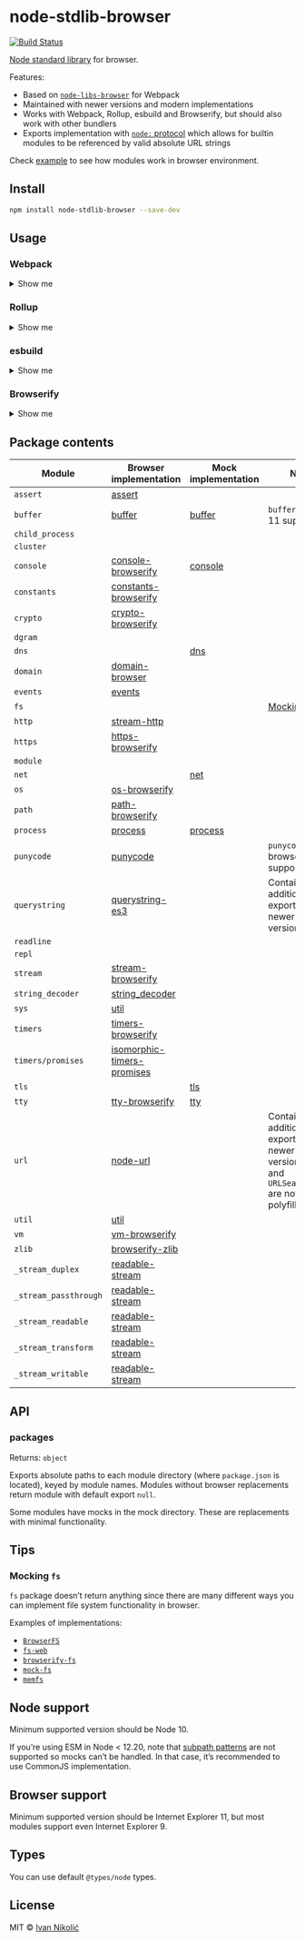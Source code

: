 # node-stdlib-browser

[![Build Status][ci-img]][ci]

[Node standard library](https://nodejs.org/docs/latest/api/) for browser.

Features:

-   Based on [`node-libs-browser`](https://github.com/webpack/node-libs-browser)
    for Webpack
-   Maintained with newer versions and modern implementations
-   Works with Webpack, Rollup, esbuild and Browserify, but should also work
    with other bundlers
-   Exports implementation with
    [`node:` protocol](https://nodejs.org/api/esm.html#esm_node_imports) which
    allows for builtin modules to be referenced by valid absolute URL strings

Check [example](/example) to see how modules work in browser environment.

## Install

```sh
npm install node-stdlib-browser --save-dev
```

## Usage

### Webpack

<details>
	
<summary>Show me</summary>

As of Webpack 5, aliases and globals provider need to be explicitly configured.

```js
// webpack.config.js
const stdLibBrowser = require('node-stdlib-browser');
const webpack = require('webpack');

module.exports = {
	// ...
	resolve: {
		alias: stdLibBrowser
	},
	plugins: [
		new webpack.ProvidePlugin({
			process: stdLibBrowser.process,
			Buffer: [stdLibBrowser.buffer, 'Buffer']
		})
	]
};
```

If you’re using ESM config, additional configuration is needed to handle
unspecified extensions:

```js
// webpack.config.js
module.exports = {
	// ...
	module: {
		rules: [
			{
				test: /\.m?js$/,
				resolve: {
					fullySpecified: false
				}
			}
		]
	}
};
```

</details>

### Rollup

<details>
	
<summary>Show me</summary>

Since many packages expose only CommonJS implementation, you need to apply
plugins to handle CommonJS exports. Those packages could have dependencies
installed with npm so they need to be properly resolved (taking into account
browser-specific implementations).

Some dependencies can have circular dependencies and Rollup will warn you about
that. You can
[ignore these warnings with `onwarn` function](https://github.com/rollup/rollup/issues/1089#issuecomment-635564942).

```js
// rollup.config.js
const stdLibBrowser = require('node-stdlib-browser');
const { default: resolve } = require('@rollup/plugin-node-resolve');
const commonjs = require('@rollup/plugin-commonjs');
const json = require('@rollup/plugin-json');
const alias = require('@rollup/plugin-alias');
const inject = require('@rollup/plugin-inject');

module.exports = {
	// ...
	plugins: [
		alias({
			entries: stdLibBrowser
		}),
		resolve({
			browser: true
		}),
		commonjs(),
		json(),
		inject({
			process: stdLibBrowser.process,
			Buffer: [stdLibBrowser.buffer, 'Buffer']
		})
	],
	onwarn: (warning, rollupWarn) => {
		const packagesWithCircularDependencies = [
			'util/',
			'assert/',
			'readable-stream/',
			'crypto-browserify/'
		];
		if (
			!(
				warning.code === 'CIRCULAR_DEPENDENCY' &&
				packagesWithCircularDependencies.some((modulePath) =>
					warning.importer.includes(modulePath)
				)
			)
		) {
			rollupWarn(warning);
		}
	}
};
```

</details>

### esbuild

<details>
	
<summary>Show me</summary>

Using esbuild requires you to use helper utilities and plugins.

```js
const path = require('path');
const esbuild = require('esbuild');
const plugin = require('node-stdlib-browser/helpers/esbuild/plugin');
const stdLibBrowser = require('node-stdlib-browser');

(async () => {
	await esbuild.build({
		// ...
		inject: [require.resolve('node-stdlib-browser/helpers/esbuild/shim')],
		define: {
			global: 'global',
			process: 'process',
			Buffer: 'Buffer'
		},
		plugins: [plugin(stdLibBrowser)]
	});
})();
```

</details>

### Browserify

<details>
	
<summary>Show me</summary>

Bundling ES modules is currently not supported natively in Browserify, but you
can try using [esmify](https://github.com/mattdesl/esmify) or
[babelify](https://github.com/babel/babelify) for transforming to CommonJS
first.

```js
const fs = require('fs');
const path = require('path');
const browserify = require('browserify');
const aliasify = require('aliasify');
const stdLibBrowser = require('node-stdlib-browser');

const b = browserify(
	[
		/* ... */
	],
	{
		// ...
		transform: [[aliasify, { aliases: stdLibBrowser }]],
		insertGlobalVars: {
			process: () => {
				return `require('${stdLibBrowser.process}')`;
			},
			Buffer: () => {
				return `require('${stdLibBrowser.buffer}').Buffer`;
			}
		}
	}
);
```

</details>

## Package contents

| Module                | Browser implementation                                                            | Mock implementation        | Notes                                                                                                 |
| --------------------- | --------------------------------------------------------------------------------- | -------------------------- | ----------------------------------------------------------------------------------------------------- |
| `assert`              | [assert](https://github.com/browserify/commonjs-assert)                           |                            |
| `buffer`              | [buffer](https://github.com/feross/buffer)                                        | [buffer](mock/buffer.js)   | `buffer@5` for IE 11 support                                                                          |
| `child_process`       |                                                                                   |                            |
| `cluster`             |                                                                                   |                            |
| `console`             | [console-browserify](https://github.com/browserify/console-browserify)            | [console](mock/console.js) |
| `constants`           | [constants-browserify](https://github.com/juliangruber/constants-browserify)      |                            |
| `crypto`              | [crypto-browserify](https://github.com/crypto-browserify/crypto-browserify)       |                            |
| `dgram`               |                                                                                   |                            |
| `dns`                 |                                                                                   | [dns](mock/dns.js)         |
| `domain`              | [domain-browser](https://github.com/bevry/domain-browser)                         |                            |
| `events`              | [events](https://github.com/browserify/events)                                    |                            |
| `fs`                  |                                                                                   |                            | [Mocking `fs`](#mocking-fs)                                                                           |
| `http`                | [stream-http](https://github.com/jhiesey/stream-http)                             |                            |
| `https`               | [https-browserify](https://github.com/substack/https-browserify)                  |                            |
| `module`              |                                                                                   |                            |
| `net`                 |                                                                                   | [net](mock/net.js)         |
| `os`                  | [os-browserify](https://github.com/CoderPuppy/os-browserify)                      |                            |
| `path`                | [path-browserify](https://github.com/browserify/path-browserify)                  |                            |
| `process`             | [process](https://github.com/defunctzombie/node-process)                          | [process](mock/process.js) |
| `punycode`            | [punycode](https://github.com/bestiejs/punycode.js)                               |                            | `punycode@1` for browser support                                                                      |
| `querystring`         | [querystring-es3](https://github.com/mike-spainhower/querystring)                 |                            | Contains additional exports from newer Node versions                                                  |
| `readline`            |                                                                                   |                            |
| `repl`                |                                                                                   |                            |
| `stream`              | [stream-browserify](https://github.com/browserify/stream-browserify)              |                            |
| `string_decoder`      | [string_decoder](https://github.com/nodejs/string_decoder)                        |                            |
| `sys`                 | [util](https://github.com/browserify/node-util)                                   |                            |
| `timers`              | [timers-browserify](https://github.com/browserify/timers-browserify)              |                            |
| `timers/promises`     | [isomorphic-timers-promises](https://github.com/niksy/isomorphic-timers-promises) |                            |
| `tls`                 |                                                                                   | [tls](mock/tls.js)         |
| `tty`                 | [tty-browserify](https://github.com/browserify/tty-browserify)                    | [tty](mock/tty.js)         |
| `url`                 | [node-url](https://github.com/defunctzombie/node-url)                             |                            | Contains additional exports from newer Node versions (`URL` and `URLSearchParams` are not polyfilled) |
| `util`                | [util](https://github.com/browserify/node-util)                                   |                            |
| `vm`                  | [vm-browserify](https://github.com/browserify/vm-browserify)                      |                            |
| `zlib`                | [browserify-zlib](https://github.com/browserify/browserify-zlib)                  |                            |
| `_stream_duplex`      | [readable-stream](https://github.com/nodejs/readable-stream)                      |                            |
| `_stream_passthrough` | [readable-stream](https://github.com/nodejs/readable-stream)                      |                            |
| `_stream_readable`    | [readable-stream](https://github.com/nodejs/readable-stream)                      |                            |
| `_stream_transform`   | [readable-stream](https://github.com/nodejs/readable-stream)                      |                            |
| `_stream_writable`    | [readable-stream](https://github.com/nodejs/readable-stream)                      |                            |

## API

### packages

Returns: `object`

Exports absolute paths to each module directory (where `package.json` is
located), keyed by module names. Modules without browser replacements return
module with default export `null`.

Some modules have mocks in the mock directory. These are replacements with
minimal functionality.

## Tips

### Mocking `fs`

`fs` package doesn’t return anything since there are many different ways you can
implement file system functionality in browser.

Examples of implementations:

-   [`BrowserFS`](https://github.com/jvilk/BrowserFS)
-   [`fs-web`](https://github.com/matthewp/fs)
-   [`browserify-fs`](https://github.com/mafintosh/browserify-fs)
-   [`mock-fs`](https://github.com/tschaub/mock-fs)
-   [`memfs`](https://github.com/streamich/memfs)

## Node support

Minimum supported version should be Node 10.

If you’re using ESM in Node < 12.20, note that
[subpath patterns](https://nodejs.org/api/packages.html#packages_subpath_patterns)
are not supported so mocks can’t be handled. In that case, it’s recommended to
use CommonJS implementation.

## Browser support

Minimum supported version should be Internet Explorer 11, but most modules
support even Internet Explorer 9.

## Types

You can use default `@types/node` types.

## License

MIT © [Ivan Nikolić](http://ivannikolic.com)

<!-- prettier-ignore-start -->

[ci]: https://github.com/niksy/node-stdlib-browser/actions?query=workflow%3ACI
[ci-img]: https://github.com/niksy/node-stdlib-browser/workflows/CI/badge.svg?branch=master

<!-- prettier-ignore-end -->
